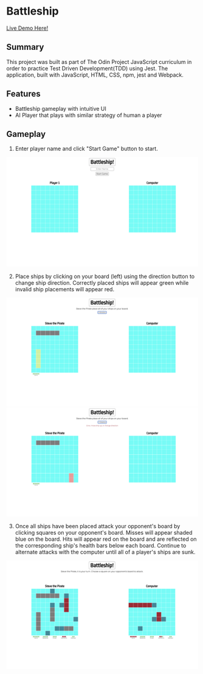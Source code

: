 # Battleship

[Live Demo Here!](https://zflegle3.github.io/battleship/)

## Summary

This project was built as part of The Odin Project JavaScript curriculum in order to practice
Test Driven Development(TDD) using Jest. The application, built with JavaScript, HTML, CSS, npm, jest and Webpack.

## Features
* Battleship gameplay with intuitive UI
* AI Player that plays with similar strategy of human a player

## Gameplay
1. Enter player name and click "Start Game" button to start.


![demo image](https://raw.githubusercontent.com/zflegle3/battleship/main/src/images/battleship-gameplay-1.png)

2. Place ships by clicking on your board (left) using the direction button to change ship direction. Correctly placed ships will appear green while invalid ship placements will appear red.


![demo image](https://raw.githubusercontent.com/zflegle3/battleship/main/src/images/battleship-gameplay-3.png)
![demo image](https://raw.githubusercontent.com/zflegle3/battleship/main/src/images/battleship-gameplay-2.png)

3. Once all ships have been placed attack your opponent's board by clicking squares on your opponent's board. Misses will appear shaded blue on the board. Hits will appear red on the board and are reflected on the corresponding ship's health bars below each board. Continue to alternate attacks with the computer until all of a player's ships are sunk. 


![demo image](https://raw.githubusercontent.com/zflegle3/battleship/main/src/images/battleship-gameplay-4.png)
